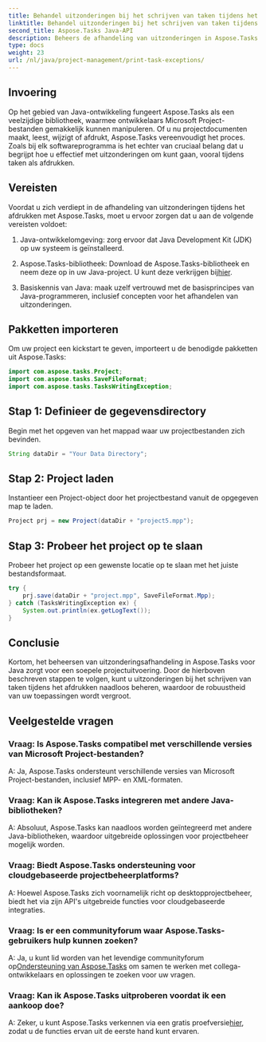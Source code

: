 ```yaml
---
title: Behandel uitzonderingen bij het schrijven van taken tijdens het afdrukken in Aspose.Tasks
linktitle: Behandel uitzonderingen bij het schrijven van taken tijdens het afdrukken in Aspose.Tasks
second_title: Aspose.Tasks Java-API
description: Beheers de afhandeling van uitzonderingen in Aspose.Tasks voor Java om een naadloze projectuitvoering te garanderen. Leer hoe u moeiteloos omgaat met uitzonderingen bij het schrijven van taken tijdens het afdrukken.
type: docs
weight: 23
url: /nl/java/project-management/print-task-exceptions/
---
```

## Invoering
Op het gebied van Java-ontwikkeling fungeert Aspose.Tasks als een veelzijdige bibliotheek, waarmee ontwikkelaars Microsoft Project-bestanden gemakkelijk kunnen manipuleren. Of u nu projectdocumenten maakt, leest, wijzigt of afdrukt, Aspose.Tasks vereenvoudigt het proces. Zoals bij elk softwareprogramma is het echter van cruciaal belang dat u begrijpt hoe u effectief met uitzonderingen om kunt gaan, vooral tijdens taken als afdrukken.
## Vereisten
Voordat u zich verdiept in de afhandeling van uitzonderingen tijdens het afdrukken met Aspose.Tasks, moet u ervoor zorgen dat u aan de volgende vereisten voldoet:
1. Java-ontwikkelomgeving: zorg ervoor dat Java Development Kit (JDK) op uw systeem is geïnstalleerd.
   
2.  Aspose.Tasks-bibliotheek: Download de Aspose.Tasks-bibliotheek en neem deze op in uw Java-project. U kunt deze verkrijgen bij[hier](https://releases.aspose.com/tasks/java/).
3. Basiskennis van Java: maak uzelf vertrouwd met de basisprincipes van Java-programmeren, inclusief concepten voor het afhandelen van uitzonderingen.

## Pakketten importeren
Om uw project een kickstart te geven, importeert u de benodigde pakketten uit Aspose.Tasks:
```java
import com.aspose.tasks.Project;
import com.aspose.tasks.SaveFileFormat;
import com.aspose.tasks.TasksWritingException;
```

## Stap 1: Definieer de gegevensdirectory
Begin met het opgeven van het mappad waar uw projectbestanden zich bevinden.
```java
String dataDir = "Your Data Directory";
```
## Stap 2: Project laden
Instantieer een Project-object door het projectbestand vanuit de opgegeven map te laden.
```java
Project prj = new Project(dataDir + "project5.mpp");
```
## Stap 3: Probeer het project op te slaan
Probeer het project op een gewenste locatie op te slaan met het juiste bestandsformaat.
```java
try {
    prj.save(dataDir + "project.mpp", SaveFileFormat.Mpp);
} catch (TasksWritingException ex) {
    System.out.println(ex.getLogText());
}
```

## Conclusie
Kortom, het beheersen van uitzonderingsafhandeling in Aspose.Tasks voor Java zorgt voor een soepele projectuitvoering. Door de hierboven beschreven stappen te volgen, kunt u uitzonderingen bij het schrijven van taken tijdens het afdrukken naadloos beheren, waardoor de robuustheid van uw toepassingen wordt vergroot.
## Veelgestelde vragen
### Vraag: Is Aspose.Tasks compatibel met verschillende versies van Microsoft Project-bestanden?
A: Ja, Aspose.Tasks ondersteunt verschillende versies van Microsoft Project-bestanden, inclusief MPP- en XML-formaten.
### Vraag: Kan ik Aspose.Tasks integreren met andere Java-bibliotheken?
A: Absoluut, Aspose.Tasks kan naadloos worden geïntegreerd met andere Java-bibliotheken, waardoor uitgebreide oplossingen voor projectbeheer mogelijk worden.
### Vraag: Biedt Aspose.Tasks ondersteuning voor cloudgebaseerde projectbeheerplatforms?
A: Hoewel Aspose.Tasks zich voornamelijk richt op desktopprojectbeheer, biedt het via zijn API's uitgebreide functies voor cloudgebaseerde integraties.
### Vraag: Is er een communityforum waar Aspose.Tasks-gebruikers hulp kunnen zoeken?
 A: Ja, u kunt lid worden van het levendige communityforum op[Ondersteuning van Aspose.Tasks](https://forum.aspose.com/c/tasks/15) om samen te werken met collega-ontwikkelaars en oplossingen te zoeken voor uw vragen.
### Vraag: Kan ik Aspose.Tasks uitproberen voordat ik een aankoop doe?
 A: Zeker, u kunt Aspose.Tasks verkennen via een gratis proefversie[hier](https://releases.aspose.com/), zodat u de functies ervan uit de eerste hand kunt ervaren.